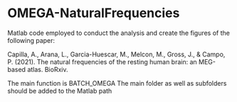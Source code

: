 # OMEGA-NaturalFrequencies

Matlab code employed to conduct the analysis 
and create the figures of the following paper:

Capilla, A., Arana, L., Garcia-Huescar, M., Melcon, M., Gross, J., & Campo, P. (2021). 
The natural frequencies of the resting human brain: an MEG-based atlas. BioRxiv.

The main function is BATCH_OMEGA
The main folder as well as subfolders should be added to the Matlab path
